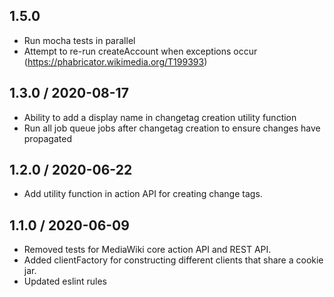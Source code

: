 ## 1.5.0
* Run mocha tests in parallel
* Attempt to re-run createAccount when exceptions occur (https://phabricator.wikimedia.org/T199393)

## 1.3.0 / 2020-08-17
* Ability to add a display name in changetag creation utility function
* Run all job queue jobs after changetag creation to ensure changes have propagated

## 1.2.0 / 2020-06-22
* Add utility function in action API for creating change tags.

## 1.1.0 / 2020-06-09
* Removed tests for MediaWiki core action API and REST API.
* Added clientFactory for constructing different clients that share a cookie jar.
* Updated eslint rules
